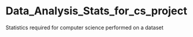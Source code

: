 # Data_Analysis_Stats_for_cs_project
Statistics required for computer science performed on a dataset 
